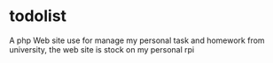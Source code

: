 # todolist
A php Web site use for manage my personal task and homework from university, the web site is stock on my personal rpi
